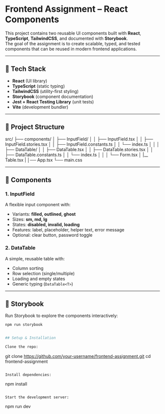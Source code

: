 # Frontend Assignment – React Components

This project contains two reusable UI components built with **React**, **TypeScript**, **TailwindCSS**, and documented with **Storybook**.  
The goal of the assignment is to create scalable, typed, and tested components that can be reused in modern frontend applications.

---

## 🚀 Tech Stack
- **React** (UI library)
- **TypeScript** (static typing)
- **TailwindCSS** (utility-first styling)
- **Storybook** (component documentation)
- **Jest + React Testing Library** (unit tests)
- **Vite** (development bundler)

---

## 📂 Project Structure

src/
├── components/
│ ├── InputField/
│ │ ├── InputField.tsx 
│ │ ├── InputField.stories.tsx 
│ │ ├── InputField.constants.ts
│ │ └── index.ts 
│ │
│ ├── DataTable/
│ │ ├── DataTable.tsx
│ │ ├── DataTable.stories.tsx
│ │ ├── DataTable.constants.ts
│ │ └── index.ts
│ │
│ └── Form.tsx
│ |__ Table.tsx
|
│── App.tsx
└── main.css 



---

## 🎯 Components

### 1. InputField
A flexible input component with:
- Variants: **filled, outlined, ghost**
- Sizes: **sm, md, lg**
- States: **disabled, invalid, loading**
- Features: label, placeholder, helper text, error message  
- Optional: clear button, password toggle

### 2. DataTable
A simple, reusable table with:
- Column sorting
- Row selection (single/multiple)
- Loading and empty states
- Generic typing (`DataTable<T>`)

---

## 📖 Storybook

Run Storybook to explore the components interactively:

```bash
npm run storybook


## Setup & Installation 

Clone the repo:

```
git clone https://github.com/your-username/frontend-assignment.git
cd frontend-assignment

```

Install dependencies:

```
npm install

```

Start the development server:

```
npm run dev

```